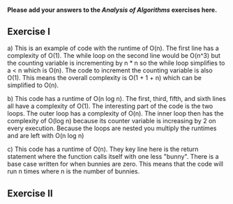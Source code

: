 #### Please add your answers to the **_Analysis of Algorithms_** exercises here.

## Exercise I

a) This is an example of code with the runtime of O(n). The first line has a complexity of
O(1). The while loop on the second line would be O(n^3) but the counting variable is incrementing by n \* n so the while loop simplifies to a < n which is O(n). The code to increment the counting variable is also O(1). This means the overall complexity is O(1 + 1 + n) which can be simplified to O(n).

b) This code has a runtime of O(n log n). The first, third, fifth, and sixth lines all have a complexity of O(1). The interesting part of the code is the two loops. The outer loop has a complexity of O(n). The inner loop then has the complexity of O(log n) because its counter variable is increasing by 2 on every execution. Because the loops are nested you multiply the runtimes and are left with O(n log n)

c) This code has a runtime of O(n). They key line here is the return statement where the function calls itself with one less "bunny". There is a base case written for when bunnies are zero. This means that the code will run n times where n is the number of bunnies.

## Exercise II
